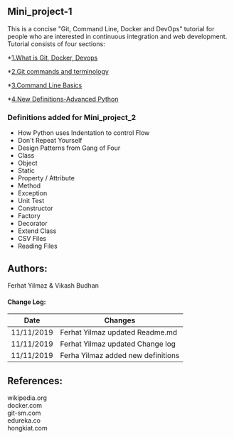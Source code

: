 ## Mini_project-1
  
 This is a concise "Git, Command Line, Docker and DevOps" tutorial for people who are interested in continuous integration and web development.  
 Tutorial consists of four sections:  
    
  *[1.What is Git, Docker, Devops ](/Git,Docker,Devops.md)   
    
  *[2.Git commands and terminology ](/Git_commands.md)  
    
  *[3.Command Line Basics ](/Command_line_basics.md)  
    
  *[4.New Definitions-Advanced Python ](/Update_definitions.md)  
   
### Definitions added for Mini_project_2  
* How Python uses Indentation to control Flow
* Don't Repeat Yourself
* Design Patterns from Gang of Four
* Class
* Object
* Static
* Property / Attribute
* Method
* Exception
* Unit Test
* Constructor
* Factory
* Decorator
* Extend Class
* CSV Files
* Reading Files
  
 ## Authors:  
 Ferhat Yilmaz & Vikash Budhan  
 
 #### Change Log:
|  Date  | Changes  |  
|---|---|
|  11/11/2019 | Ferhat Yilmaz updated Readme.md|
|  11/11/2019 | Ferhat Yilmaz updated Change log|
|  11/11/2019 | Ferha Yilmaz added new definitions|

   
 ## References:  
 wikipedia.org  
 docker.com  
 git-sm.com  
 edureka.co   
 hongkiat.com 

